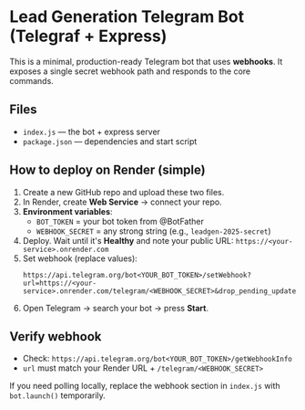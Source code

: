 # Lead Generation Telegram Bot (Telegraf + Express)

This is a minimal, production-ready Telegram bot that uses **webhooks**. It exposes a single secret webhook path and responds to the core commands.

## Files
- `index.js` — the bot + express server
- `package.json` — dependencies and start script

## How to deploy on Render (simple)
1. Create a new GitHub repo and upload these two files.
2. In Render, create **Web Service** → connect your repo.
3. **Environment variables**:
   - `BOT_TOKEN` = your bot token from @BotFather
   - `WEBHOOK_SECRET` = any strong string (e.g., `leadgen-2025-secret`)
4. Deploy. Wait until it's **Healthy** and note your public URL: `https://<your-service>.onrender.com`
5. Set webhook (replace values):
   ```
   https://api.telegram.org/bot<YOUR_BOT_TOKEN>/setWebhook?url=https://<your-service>.onrender.com/telegram/<WEBHOOK_SECRET>&drop_pending_updates=true
   ```
6. Open Telegram → search your bot → press **Start**.

## Verify webhook
- Check: `https://api.telegram.org/bot<YOUR_BOT_TOKEN>/getWebhookInfo`
- `url` must match your Render URL + `/telegram/<WEBHOOK_SECRET>`

If you need polling locally, replace the webhook section in `index.js` with `bot.launch()` temporarily.
